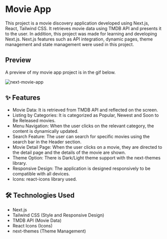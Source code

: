# Movie App

This project is a movie discovery application developed using Next.js, React, Tailwind CSS. It retrieves movie data using TMDB API and presents it to the user. In addition, this project was made for learning and developing Next.js. Next.js features such as API integration, dynamic pages, theme management and state management were used in this project.

## Preview
A preview of my movie app project is in the gif below.

![next-movie-app](https://github.com/user-attachments/assets/860dfabb-ef50-41a6-b020-f6c78b2e20f4)



## ✨ Features

* Movie Data: It is retrieved from TMDB API and reflected on the screen.
* Listing by Categories: It is categorized as Popular, Newest and Soon to Be Released movies.
* Menu Navigation: When the user clicks on the relevant category, the content is dynamically updated.
* Search Feature: The user can search for specific movies using the search bar in the Header section.
* Movie Detail Page: When the user clicks on a movie, they are directed to the detail page and the details of the movie are shown.
* Theme Option: There is Dark/Light theme support with the next-themes library.
* Responsive Design: The application is designed responsively to be compatible with all devices.
* Icons: react-icons library used.

## 🛠 Technologies Used

* Next.js
* Tailwind CSS (Style and Responsive Design)
* TMDB API (Movie Data)
* React Icons (Icons)
* next-themes (Theme Management)
